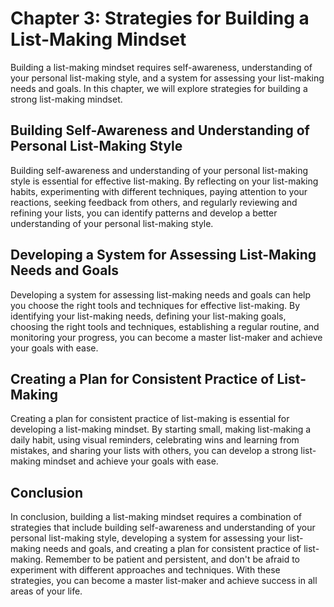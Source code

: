 Chapter 3: Strategies for Building a List-Making Mindset
========================================================

Building a list-making mindset requires self-awareness, understanding of your personal list-making style, and a system for assessing your list-making needs and goals. In this chapter, we will explore strategies for building a strong list-making mindset.

Building Self-Awareness and Understanding of Personal List-Making Style
-----------------------------------------------------------------------

Building self-awareness and understanding of your personal list-making style is essential for effective list-making. By reflecting on your list-making habits, experimenting with different techniques, paying attention to your reactions, seeking feedback from others, and regularly reviewing and refining your lists, you can identify patterns and develop a better understanding of your personal list-making style.

Developing a System for Assessing List-Making Needs and Goals
-------------------------------------------------------------

Developing a system for assessing list-making needs and goals can help you choose the right tools and techniques for effective list-making. By identifying your list-making needs, defining your list-making goals, choosing the right tools and techniques, establishing a regular routine, and monitoring your progress, you can become a master list-maker and achieve your goals with ease.

Creating a Plan for Consistent Practice of List-Making
------------------------------------------------------

Creating a plan for consistent practice of list-making is essential for developing a list-making mindset. By starting small, making list-making a daily habit, using visual reminders, celebrating wins and learning from mistakes, and sharing your lists with others, you can develop a strong list-making mindset and achieve your goals with ease.

Conclusion
----------

In conclusion, building a list-making mindset requires a combination of strategies that include building self-awareness and understanding of your personal list-making style, developing a system for assessing your list-making needs and goals, and creating a plan for consistent practice of list-making. Remember to be patient and persistent, and don't be afraid to experiment with different approaches and techniques. With these strategies, you can become a master list-maker and achieve success in all areas of your life.
